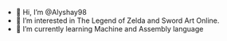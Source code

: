 - 👋 Hi, I’m @Alyshay98
- 👀 I’m interested in The Legend of Zelda and Sword Art Online.
- 🌱 I’m currently learning Machine and Assembly language

<!---
Alyshay98/Alyshay98 is a ✨ special ✨ repository because its `README.md` (this file) appears on your GitHub profile.
You can click the Preview link to take a look at your changes.
--->
